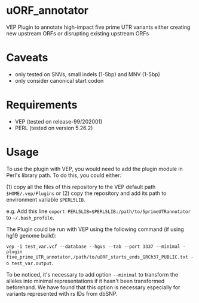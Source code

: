 # uORF_annotator
VEP Plugin to annotate high-impact five prime UTR variants either creating new upstream ORFs or disrupting existing upstream ORFs

# Caveats 
- only tested on SNVs, small indels (1-5bp) and MNV (1-5bp)
- only consider canonical start codon

# Requirements
- VEP (tested on release-99/202001)
- PERL (tested on version 5.26.2)

# Usage 
To use the plugin with VEP, you would need to add the plugin module in Perl's library path. To do this, you could either: 

(1) copy all the files of this repository to the VEP default path `$HOME/.vep/Plugins` or
(2) copy the repository and add its path to environment variable `$PERL5LIB`. 

e.g. Add this line `export PERL5LIB=$PERL5LIB:/path/to/5primeUTRannotator` to `~/.bash_profile`.

The Plugin could be run with VEP using the following command (if using hg19 genome build): 

`vep -i test_var.vcf --database --hgvs --tab --port 3337 --minimal -plugin five_prime_UTR_annotator,/path/to/uORF_starts_ends_GRCh37_PUBLIC.txt -o test_var.output`. 

To be noticed, it's necessary to add option `--minimal` to transform the alleles into minimal representations if it hasn't been transformed beforehand. We have found that this option is necessary especially for variants represented with rs IDs from dbSNP. 


